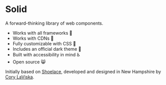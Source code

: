 # Solid

A forward-thinking library of web components.

- Works with all frameworks 🧩
- Works with CDNs 🚛
- Fully customizable with CSS 🎨
- Includes an official dark theme 🌛
- Built with accessibility in mind ♿️
- Open source 😸

Initially based on [Shoelace](https://shoelace.style), developed and designed in New Hampshire by [Cory LaViska](https://twitter.com/claviska).
